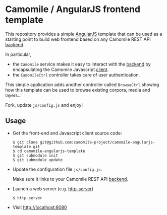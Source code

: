 # Camomile / AngularJS frontend template

This repository provides a simple [AngularJS](http://angularjs.org) template that can be used as a starting point to build web frontend based on any Camomile REST API [backend](http://github.com/camomile-project/camomile-server).

In particular,

  * the `Camomile` service makes it easy to interact with the [backend](http://github.com/camomile-project/camomile-server) by encapsulating the Camomile Javascript [client](http://github.com/camomile-project/camomile-client-javascript).
  * the `CamomileCtrl` controller takes care of user authentication.

This simple application adds another controller called `BrowseCtrl` showing how this template can be used to browse existing corpora, media and layers...

Fork, update `js/config.js` and enjoy!


## Usage


* Get the front-end and Javascript client source code:

  ```
  $ git clone git@github.com:camomile-project/camomile-angularjs-template.git
  $ cd camomile-angularjs-template
  $ git submodule init
  $ git submodule update
  ```

* Update the configuration file `js/config.js`.

  Make sure it links to your Camomile REST API [backend](http://github.com/camomile-project/camomile-server).

* Launch a web server (e.g. [http-server](https://www.npmjs.com/package/http-server))

  ```
  $ http-server
  ```

* Visit [http://localhost:8080](http://localhost:8080)

